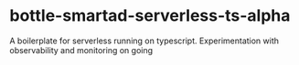 # bottle-smartad-serverless-ts-alpha

A boilerplate for serverless running on typescript. Experimentation with observability and monitoring on going
